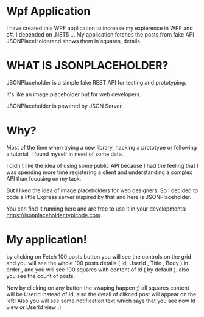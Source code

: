# Wpf Application

I have created this WPF application to increase my expierence in WPF and c#. I depended on .NET5 ...
My application fetches the posts from fake API JSONPlaceHolderand shows them in squares, details.

# WHAT IS JSONPLACEHOLDER?

JSONPlaceholder is a simple fake REST API for testing and prototyping.

It's like an image placeholder but for web developers.

JSONPlaceholder is powered by JSON Server. 

# Why?
Most of the time when trying a new library, hacking a prototype or following a tutorial, I found myself in need of some data.

I didn't like the idea of using some public API because I had the feeling that I was spending more time registering a client and understanding a complex API than focusing on my task.

But I liked the idea of image placeholders for web designers. So I decided to code a little Express server inspired by that and here is JSONPlaceholder.

You can find it running here and are free to use it in your developments: https://jsonplaceholder.typicode.com.

# My application!
by clicking on Fetch 100 posts button you will see the controls on the grid and you will see the whole 100 posts details ( Id, UserId , Title , Body ) in order ,
and you will see 100 squares with content of Id ( by default ). also you see the count of posts.

Now by clicking on any button the swaping happen ;) all squares content will be UserId instead of Id, also the detail of clikced post will appear on the left!
Also you will see some notification text which says that you see now Id view or UserId view ;) 


